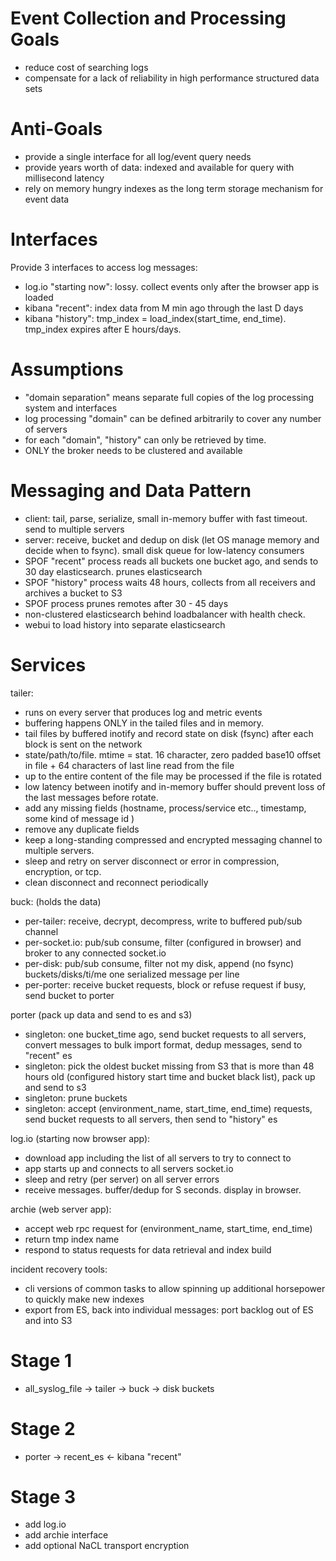 
Event Collection and Processing Goals
=====================================

* reduce cost of searching logs
* compensate for a lack of reliability in high performance structured data sets


Anti-Goals
==========

* provide a single interface for all log/event query needs
* provide years worth of data: indexed and available for query with millisecond latency
* rely on memory hungry indexes as the long term storage mechanism for event data


Interfaces
==========

Provide 3 interfaces to access log messages:

* log.io "starting now": lossy. collect events only after the browser app is loaded
* kibana "recent": index data from M min ago through the last D days
* kibana "history": tmp_index = load_index(start_time, end_time). tmp_index expires after E hours/days.


Assumptions
===========
* "domain separation" means separate full copies of the log processing system and interfaces
* log processing "domain" can be defined arbitrarily to cover any number of servers
* for each "domain", "history" can only be retrieved by time.
* ONLY the broker needs to be clustered and available


Messaging and Data Pattern
==========================

* client: tail, parse, serialize, small in-memory buffer with fast timeout. send to multiple servers
* server: receive, bucket and dedup on disk (let OS manage memory and decide when to fsync). small disk queue for low-latency consumers
* SPOF "recent" process reads all buckets one bucket ago, and sends to 30 day elasticsearch. prunes elasticsearch
* SPOF "history" process waits 48 hours, collects from all receivers and archives a bucket to S3
* SPOF process prunes remotes after 30 - 45 days
* non-clustered elasticsearch behind loadbalancer with health check.
* webui to load history into separate elasticsearch


Services
========

tailer:

* runs on every server that produces log and metric events
* buffering happens ONLY in the tailed files and in memory.
* tail files by buffered inotify and record state on disk (fsync) after each block is sent on the network
* state/path/to/file. mtime = stat. 16 character, zero padded base10 offset in file + 64 characters of last line read from the file
* up to the entire content of the file may be processed if the file is rotated
* low latency between inotify and in-memory buffer should prevent loss of the last messages before rotate.
* add any missing fields (hostname, process/service etc.., timestamp, some kind of message id )
* remove any duplicate fields
* keep a long-standing compressed and encrypted messaging channel to multiple servers.
* sleep and retry on server disconnect or error in compression, encryption, or tcp.
* clean disconnect and reconnect periodically


buck: (holds the data)

* per-tailer: receive, decrypt, decompress, write to buffered pub/sub channel
* per-socket.io: pub/sub consume, filter (configured in browser) and broker to any connected socket.io
* per-disk: pub/sub consume, filter not my disk, append (no fsync) buckets/disks/ti/me one serialized message per line
* per-porter: receive bucket requests, block or refuse request if busy, send bucket to porter


porter (pack up data and send to es and s3)

* singleton: one bucket_time ago, send bucket requests to all servers, convert messages to bulk import format, dedup messages, send to "recent" es
* singleton: pick the oldest bucket missing from S3 that is more than 48 hours old (configured history start time and bucket black list), pack up and send to s3
* singleton: prune buckets
* singleton: accept (environment_name, start_time, end_time) requests, send bucket requests to all servers, then send to "history" es

log.io (starting now browser app):

* download app including the list of all servers to try to connect to
* app starts up and connects to all servers socket.io
* sleep and retry (per server) on all server errors
* receive messages. buffer/dedup for S seconds. display in browser.

archie (web server app):

* accept web rpc request for (environment_name, start_time, end_time)
* return tmp index name
* respond to status requests for data retrieval and index build


incident recovery tools:
* cli versions of common tasks to allow spinning up additional horsepower to quickly make new indexes
* export from ES, back into individual messages: port backlog out of ES and into S3


Stage 1
=======

* all_syslog_file -> tailer -> buck -> disk buckets


Stage 2
=======

* porter -> recent_es <- kibana "recent"


Stage 3
=======

* add log.io
* add archie interface
* add optional NaCL transport encryption



